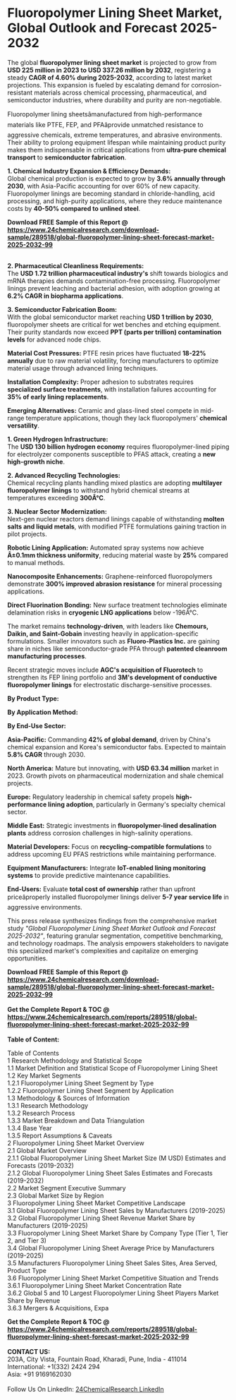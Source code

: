 <h1>Fluoropolymer Lining Sheet Market, Global Outlook and Forecast 2025-2032</h1><p>The global <strong>fluoropolymer lining sheet market</strong> is projected to grow from <strong>USD 225 million in 2023 to USD 337.26 million by 2032</strong>, registering a steady <strong>CAGR of 4.60% during 2025-2032</strong>, according to latest market projections. This expansion is fueled by escalating demand for corrosion-resistant materials across chemical processing, pharmaceutical, and semiconductor industries, where durability and purity are non-negotiable.</p><p>Fluoropolymer lining sheetsâmanufactured from high-performance materials like PTFE, FEP, and PFAâprovide unmatched resistance to aggressive chemicals, extreme temperatures, and abrasive environments. Their ability to prolong equipment lifespan while maintaining product purity makes them indispensable in critical applications from <strong>ultra-pure chemical transport</strong> to <strong>semiconductor fabrication</strong>.</p><p><strong>1. Chemical Industry Expansion &amp; Efficiency Demands:</strong><br>
Global chemical production is expected to grow by <strong>3.6% annually through 2030</strong>, with Asia-Pacific accounting for over 60% of new capacity. Fluoropolymer linings are becoming standard in chloride-handling, acid processing, and high-purity applications, where they reduce maintenance costs by <strong>40-50% compared to unlined steel</strong>.</p><div><b>Download FREE Sample of this Report @ 
            <a href="https://www.24chemicalresearch.com/download-sample/289518/global-fluoropolymer-lining-sheet-forecast-market-2025-2032-99">
            https://www.24chemicalresearch.com/download-sample/289518/global-fluoropolymer-lining-sheet-forecast-market-2025-2032-99</a></b></div><br><p><strong>2. Pharmaceutical Cleanliness Requirements:</strong><br>
The <strong>USD 1.72 trillion pharmaceutical industry's</strong> shift towards biologics and mRNA therapies demands contamination-free processing. Fluoropolymer linings prevent leaching and bacterial adhesion, with adoption growing at <strong>6.2% CAGR in biopharma applications</strong>.</p><p><strong>3. Semiconductor Fabrication Boom:</strong><br>
With the global semiconductor market reaching <strong>USD 1 trillion by 2030</strong>, fluoropolymer sheets are critical for wet benches and etching equipment. Their purity standards now exceed <strong>PPT (parts per trillion) contamination levels</strong> for advanced node chips.</p><p><strong>Material Cost Pressures:</strong> PTFE resin prices have fluctuated <strong>18-22% annually</strong> due to raw material volatility, forcing manufacturers to optimize material usage through advanced lining techniques.</p><p><strong>Installation Complexity:</strong> Proper adhesion to substrates requires <strong>specialized surface treatments</strong>, with installation failures accounting for <strong>35% of early lining replacements</strong>.</p><p><strong>Emerging Alternatives:</strong> Ceramic and glass-lined steel compete in mid-range temperature applications, though they lack fluoropolymers' <strong>chemical versatility</strong>.</p><p><strong>1. Green Hydrogen Infrastructure:</strong><br>
The <strong>USD 130 billion hydrogen economy</strong> requires fluoropolymer-lined piping for electrolyzer components susceptible to PFAS attack, creating a <strong>new high-growth niche</strong>.</p><p><strong>2. Advanced Recycling Technologies:</strong><br>
Chemical recycling plants handling mixed plastics are adopting <strong>multilayer fluoropolymer linings</strong> to withstand hybrid chemical streams at temperatures exceeding <strong>300Â°C</strong>.</p><p><strong>3. Nuclear Sector Modernization:</strong><br>
Next-gen nuclear reactors demand linings capable of withstanding <strong>molten salts and liquid metals</strong>, with modified PTFE formulations gaining traction in pilot projects.</p><p><strong>Robotic Lining Application:</strong> Automated spray systems now achieve <strong>Â±0.1mm thickness uniformity</strong>, reducing material waste by <strong>25%</strong> compared to manual methods.</p><p><strong>Nanocomposite Enhancements:</strong> Graphene-reinforced fluoropolymers demonstrate <strong>300% improved abrasion resistance</strong> for mineral processing applications.</p><p><strong>Direct Fluorination Bonding:</strong> New surface treatment technologies eliminate delamination risks in <strong>cryogenic LNG applications</strong> below -196Â°C.</p><p>The market remains <strong>technology-driven</strong>, with leaders like <strong>Chemours, Daikin, and Saint-Gobain</strong> investing heavily in application-specific formulations. Smaller innovators such as <strong>Fluoro-Plastics Inc.</strong> are gaining share in niches like semiconductor-grade PFA through <strong>patented cleanroom manufacturing processes</strong>.</p><p>Recent strategic moves include <strong>AGC's acquisition of Fluorotech</strong> to strengthen its FEP lining portfolio and <strong>3M's development of conductive fluoropolymer linings</strong> for electrostatic discharge-sensitive processes.</p><p><strong>By Product Type:</strong></p><p><strong>By Application Method:</strong></p><p><strong>By End-Use Sector:</strong></p><p><strong>Asia-Pacific:</strong> Commanding <strong>42% of global demand</strong>, driven by China's chemical expansion and Korea's semiconductor fabs. Expected to maintain <strong>5.8% CAGR</strong> through 2030.</p><p><strong>North America:</strong> Mature but innovating, with <strong>USD 63.34 million</strong> market in 2023. Growth pivots on pharmaceutical modernization and shale chemical projects.</p><p><strong>Europe:</strong> Regulatory leadership in chemical safety propels <strong>high-performance lining adoption</strong>, particularly in Germany's specialty chemical sector.</p><p><strong>Middle East:</strong> Strategic investments in <strong>fluoropolymer-lined desalination plants</strong> address corrosion challenges in high-salinity operations.</p><p><strong>Material Developers:</strong> Focus on <strong>recycling-compatible formulations</strong> to address upcoming EU PFAS restrictions while maintaining performance.</p><p><strong>Equipment Manufacturers:</strong> Integrate <strong>IoT-enabled lining monitoring systems</strong> to provide predictive maintenance capabilities.</p><p><strong>End-Users:</strong> Evaluate <strong>total cost of ownership</strong> rather than upfront priceâproperly installed fluoropolymer linings deliver <strong>5-7 year service life</strong> in aggressive environments.</p><p>This press release synthesizes findings from the comprehensive market study <em>"Global Fluoropolymer Lining Sheet Market Outlook and Forecast 2025-2032"</em>, featuring granular segmentation, competitive benchmarking, and technology roadmaps. The analysis empowers stakeholders to navigate this specialized market's complexities and capitalize on emerging opportunities.</p><div><b>Download FREE Sample of this Report @ 
            <a href="https://www.24chemicalresearch.com/download-sample/289518/global-fluoropolymer-lining-sheet-forecast-market-2025-2032-99">
            https://www.24chemicalresearch.com/download-sample/289518/global-fluoropolymer-lining-sheet-forecast-market-2025-2032-99</a></b></div><br><div><b>Get the Complete Report & TOC @ 
            <a href="https://www.24chemicalresearch.com/reports/289518/global-fluoropolymer-lining-sheet-forecast-market-2025-2032-99">
            https://www.24chemicalresearch.com/reports/289518/global-fluoropolymer-lining-sheet-forecast-market-2025-2032-99</a></b></div><br>
            <b>Table of Content:</b><p>Table of Contents<br />
1 Research Methodology and Statistical Scope<br />
1.1 Market Definition and Statistical Scope of Fluoropolymer Lining Sheet<br />
1.2 Key Market Segments<br />
1.2.1 Fluoropolymer Lining Sheet Segment by Type<br />
1.2.2 Fluoropolymer Lining Sheet Segment by Application<br />
1.3 Methodology & Sources of Information<br />
1.3.1 Research Methodology<br />
1.3.2 Research Process<br />
1.3.3 Market Breakdown and Data Triangulation<br />
1.3.4 Base Year<br />
1.3.5 Report Assumptions & Caveats<br />
2 Fluoropolymer Lining Sheet Market Overview<br />
2.1 Global Market Overview<br />
2.1.1 Global Fluoropolymer Lining Sheet Market Size (M USD) Estimates and Forecasts (2019-2032)<br />
2.1.2 Global Fluoropolymer Lining Sheet Sales Estimates and Forecasts (2019-2032)<br />
2.2 Market Segment Executive Summary<br />
2.3 Global Market Size by Region<br />
3 Fluoropolymer Lining Sheet Market Competitive Landscape<br />
3.1 Global Fluoropolymer Lining Sheet Sales by Manufacturers (2019-2025)<br />
3.2 Global Fluoropolymer Lining Sheet Revenue Market Share by Manufacturers (2019-2025)<br />
3.3 Fluoropolymer Lining Sheet Market Share by Company Type (Tier 1, Tier 2, and Tier 3)<br />
3.4 Global Fluoropolymer Lining Sheet Average Price by Manufacturers (2019-2025)<br />
3.5 Manufacturers Fluoropolymer Lining Sheet Sales Sites, Area Served, Product Type<br />
3.6 Fluoropolymer Lining Sheet Market Competitive Situation and Trends<br />
3.6.1 Fluoropolymer Lining Sheet Market Concentration Rate<br />
3.6.2 Global 5 and 10 Largest Fluoropolymer Lining Sheet Players Market Share by Revenue<br />
3.6.3 Mergers & Acquisitions, Expa</p><div><b>Get the Complete Report & TOC @ 
            <a href="https://www.24chemicalresearch.com/reports/289518/global-fluoropolymer-lining-sheet-forecast-market-2025-2032-99">
            https://www.24chemicalresearch.com/reports/289518/global-fluoropolymer-lining-sheet-forecast-market-2025-2032-99</a></b></div><br><b>CONTACT US:</b><br>
            203A, City Vista, Fountain Road, Kharadi, Pune, India - 411014<br>
            International: +1(332) 2424 294<br>
            Asia: +91 9169162030 <br><br>
            Follow Us On LinkedIn: <a href="https://www.linkedin.com/company/24chemicalresearch/">24ChemicalResearch LinkedIn</a>